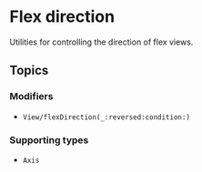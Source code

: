 # Flex direction

Utilities for controlling the direction of flex views.

## Topics

### Modifiers

- ``View/flexDirection(_:reversed:condition:)``

### Supporting types

- ``Axis``
